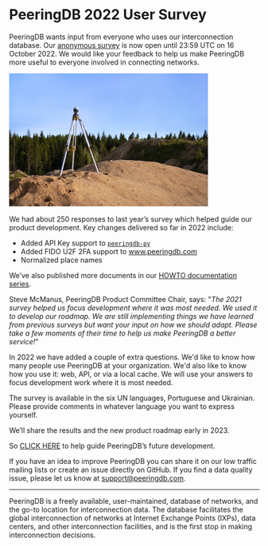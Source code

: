 # PeeringDB 2022 User Survey

PeeringDB wants input from everyone who uses our interconnection database. Our [anonymous survey](https://surveyhero.com/c/pdb22blog) is now open until 23:59 UTC on 16 October 2022. We would like your feedback to help us make PeeringDB more useful to everyone involved in connecting networks.

![Photo by Valeria Fursa on Unsplash](images/valeria-fursa-5Rp0rkDziGY-unsplash.jpg)

We had about 250 responses to last year’s survey which helped guide our product development. Key changes delivered so far in 2022 include:

* Added API Key support to [`peeringdb-py`](https://peeringdb.github.io/peeringdb-py/)
* Added FIDO U2F 2FA support to www.peeringdb.com
* Normalized place names

We’ve also published more documents in our [HOWTO documentation series](https://docs.peeringdb.com/howtos/). 

Steve McManus, PeeringDB Product Committee Chair, says: "*The 2021 survey helped us focus development where it was most needed. We used it to develop our roadmap. We are still implementing things we have learned from previous surveys but want your input on how we should adapt. Please take a few moments of their time to help us make PeeringDB a better service!*”

In 2022 we have added a couple of extra questions. We'd like to know how many people use PeeringDB at your organization. We'd also like to know how you use it: web, API, or via a local cache. We will use your answers to focus development work where it is most needed.

The survey is available in the six UN languages, Portuguese and Ukrainian. Please provide comments in whatever language you want to express yourself.

We’ll share the results and the new product roadmap early in 2023.

So [CLICK HERE](https://surveyhero.com/c/pdb22blog) to help guide PeeringDB’s future development.

If you have an idea to improve PeeringDB you can share it on our low traffic mailing lists or create an issue directly on GitHub. If you find a data quality issue, please let us know at [support@peeringdb.com](mailto:support@peeringdb.com).

--- 

PeeringDB is a freely available, user-maintained, database of networks, and the go-to location for interconnection data. The database facilitates the global interconnection of networks at Internet Exchange Points (IXPs), data centers, and other interconnection facilities, and is the first stop in making interconnection decisions.
